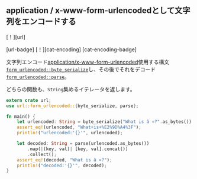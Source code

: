 ## <!--Encode a string as application/x-www-form-urlencoded--> application / x-www-form-urlencodedとして文字列をエンコードする

<!--[!][url]-->
[！][url]
<!--[url-badge] [!][cat-encoding]-->
[url-badge] [！][cat-encoding]
[cat-encoding-badge]
<!--Encodes a string into [application/x-www-form-urlencoded] syntax using the [`form_urlencoded::byte_serialize`] and subsequently decodes it with [`form_urlencoded::parse`].-->
文字列エンコード[application/x-www-form-urlencoded]使用する構文[`form_urlencoded::byte_serialize`]し、その後でそれをデコード[`form_urlencoded::parse`]。
<!--Both functions return iterators that collect into a `String`.-->
どちらの関数も、`String`集めるイテレータを返します。

```rust
extern crate url;
use url::form_urlencoded::{byte_serialize, parse};

fn main() {
    let urlencoded: String = byte_serialize("What is â ¤?".as_bytes()).collect();
    assert_eq!(urlencoded, "What+is+%E2%9D%A4%3F");
    println!("urlencoded:'{}'", urlencoded);

    let decoded: String = parse(urlencoded.as_bytes())
        .map(|(key, val)| [key, val].concat())
        .collect();
    assert_eq!(decoded, "What is â ¤?");
    println!("decoded:'{}'", decoded);
}
```

<!--[`form_urlencoded::byte_serialize`]: https://docs.rs/url/*/url/form_urlencoded/fn.byte_serialize.html
 [`form_urlencoded::parse`]: https://docs.rs/url/*/url/form_urlencoded/fn.parse.html
-->
[`form_urlencoded::byte_serialize`]: https://docs.rs/url/*/url/form_urlencoded/fn.byte_serialize.html
 [`form_urlencoded::parse`]: https://docs.rs/url/*/url/form_urlencoded/fn.parse.html


[application/x-www-form-urlencoded]: https://url.spec.whatwg.org/#application/x-www-form-urlencoded
